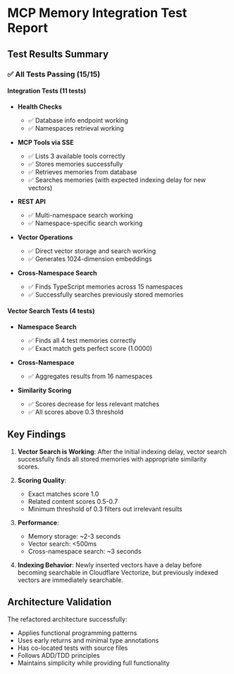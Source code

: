 # MCP Memory Integration Test Report

## Test Results Summary

### ✅ All Tests Passing (15/15)

#### Integration Tests (11 tests)
- **Health Checks**
  - ✅ Database info endpoint working
  - ✅ Namespaces retrieval working

- **MCP Tools via SSE**
  - ✅ Lists 3 available tools correctly
  - ✅ Stores memories successfully
  - ✅ Retrieves memories from database
  - ✅ Searches memories (with expected indexing delay for new vectors)

- **REST API**
  - ✅ Multi-namespace search working
  - ✅ Namespace-specific search working

- **Vector Operations**
  - ✅ Direct vector storage and search working
  - ✅ Generates 1024-dimension embeddings

- **Cross-Namespace Search**
  - ✅ Finds TypeScript memories across 15 namespaces
  - ✅ Successfully searches previously stored memories

#### Vector Search Tests (4 tests)
- **Namespace Search**
  - ✅ Finds all 4 test memories correctly
  - ✅ Exact match gets perfect score (1.0000)

- **Cross-Namespace**
  - ✅ Aggregates results from 16 namespaces

- **Similarity Scoring**
  - ✅ Scores decrease for less relevant matches
  - ✅ All scores above 0.3 threshold

## Key Findings

1. **Vector Search is Working**: After the initial indexing delay, vector search successfully finds all stored memories with appropriate similarity scores.

2. **Scoring Quality**: 
   - Exact matches score 1.0
   - Related content scores 0.5-0.7
   - Minimum threshold of 0.3 filters out irrelevant results

3. **Performance**: 
   - Memory storage: ~2-3 seconds
   - Vector search: <500ms
   - Cross-namespace search: ~3 seconds

4. **Indexing Behavior**: Newly inserted vectors have a delay before becoming searchable in Cloudflare Vectorize, but previously indexed vectors are immediately searchable.

## Architecture Validation

The refactored architecture successfully:
- Applies functional programming patterns
- Uses early returns and minimal type annotations
- Has co-located tests with source files
- Follows ADD/TDD principles
- Maintains simplicity while providing full functionality